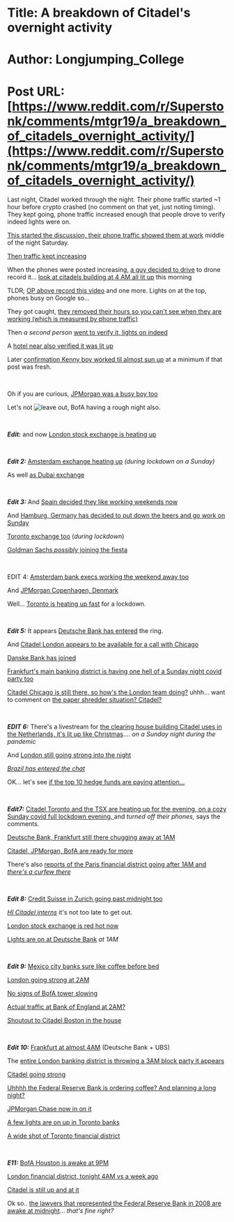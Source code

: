 # Title: A breakdown of Citadel's overnight activity
# Author: Longjumping_College
# Post URL: [https://www.reddit.com/r/Superstonk/comments/mtgr19/a_breakdown_of_citadels_overnight_activity/](https://www.reddit.com/r/Superstonk/comments/mtgr19/a_breakdown_of_citadels_overnight_activity/)


Last night, Citadel worked through the night. Their phone traffic started ~1 hour before crypto crashed (no comment on that yet, just noting timing). They kept going, phone traffic increased enough that people drove to verify indeed lights were on. 

[This started the discussion, their phone traffic showed them at work](https://www.reddit.com/r/Superstonk/comments/mt4j8w/shitadel_hq_oddly_busy_right_now_on_a_weekend/) middle of the night Saturday.


[Then traffic kept increasing](https://www.reddit.com/r/Superstonk/comments/mt85ej/google_says_there_is_more_activity_at_citadel_hq/)

When the phones were posted increasing, [a guy decided to drive](https://www.reddit.com/r/Superstonk/comments/mt85ej/google_says_there_is_more_activity_at_citadel_hq/guy5001?utm_source=share&context=3) to drone record it... [look at citadels building at 4 AM all lit up](https://www.reddit.com/r/Superstonk/comments/mt8m63/mission_chimpossible/) this morning

TLDR; [OP above record this video](https://m.youtube.com/watch?v=ct5OjZdehZU) and one more.  Lights on at the top, phones busy on Google so...


They got caught, [they removed their hours so you can't see when they are working (which is measured by phone traffic)](https://www.reddit.com/r/Superstonk/comments/mt9ycy/shitadel_got_caught_working_late_now_open_for_24/)


Then *a second person* [went to verify it, lights on indeed](https://www.reddit.com/r/Superstonk/comments/mt9jno/420am_at_shitadel_headquarters/)

A [hotel near also verified it was lit up](https://www.reddit.com/r/Superstonk/comments/mt91xx/the_entire_citadel_building_is_glowing_at_430_am/)

Later [confirmation Kenny boy worked til almost sun up](https://www.reddit.com/r/Superstonk/comments/mtddmi/confirmed_32_floor_is_ken_griffins_shitadel_lower/) at a minimum if that post was fresh.

&nbsp;

Oh if you are curious, [JPMorgan was a busy boy too](https://www.reddit.com/r/Superstonk/comments/mt6rx7/citadel_working_late_spinoff_jp_morgan_has_a_red/)

Let's not ![leave out, BofA having a rough night also.](https://i.gyazo.com/95a15c236e76fa6a225cea50017d4d01.png)

&nbsp;

***Edit:*** and now [London stock exchange is heating up](https://www.reddit.com/r/Superstonk/comments/mtfxp0/it_seems_pretty_odd_the_london_stock_exchange_is/)

&nbsp;


***Edit 2:*** [Amsterdam exchange heating up](https://www.reddit.com/r/Superstonk/comments/mthnma/in_response_to_the_london_financial_district_tube/) *(during lockdown on a Sunday)*

As well [as Dubai exchange](https://www.reddit.com/r/Superstonk/comments/mtj6yv/dubai_financial_centre_train_station_busier_than/)

&nbsp;

***Edit 3:*** And [Spain decided they like working weekends now](https://www.reddit.com/r/Superstonk/comments/mthpsk/also_happening_near_the_madrid_spain_stock/)

And [Hamburg, Germany has decided to put down the beers and go work on Sunday](https://www.reddit.com/r/Superstonk/comments/mthxd1/update_hamburg_de_finance_district_unusual_high/?utm_medium=android_app&utm_source=share)

[Toronto exchange too](https://www.reddit.com/r/Superstonk/comments/mtf0ip/transit_station_in_toronto_business_district_is/) (*during lockdown*)

[Goldman Sachs *possibly* joining the fiesta](https://www.reddit.com/r/Superstonk/comments/mtj24h/brookfield_place_a_ferry_terminal_near_goldman/)

&nbsp;

EDIT 4: [Amsterdam bank execs working the weekend away too](https://www.reddit.com/r/Superstonk/comments/mtkv4u/abn_amro_headquarters_in_amsterdam_top_floor/)

And [JPMorgan Copenhagen,  Denmark](https://www.reddit.com/r/Superstonk/comments/mtk4sp/busier_than_usual_also_in_copenhagen_denmark_in/)

Well... [Toronto is heating up fast](https://www.reddit.com/r/Superstonk/comments/mtkibf/busy_in_toronto_bay_st_canadian_wall_st/) for a lockdown.

&nbsp;

***Edit 5:*** It appears [Deutsche Bank has entered](https://www.reddit.com/r/Superstonk/comments/mtlpj6/deutsche_bank_hq_train_station_reporting/) the ring.

And [Citadel London appears to be available for a call with Chicago](https://www.reddit.com/r/Superstonk/comments/mtkvl9/moorgate_and_liverpool_street_tube_station_both/)

[Danske Bank has joined](https://www.reddit.com/r/Superstonk/comments/mtlzu9/also_in_dk_more_than_usual_at_metro_station_at/)

[Frankfurt's main banking district is having one hell of a Sunday night covid party too](https://www.reddit.com/r/Superstonk/comments/mtlnhy/also_at_frankfurt_germanys_main_banking_district/)

[Citadel Chicago is still there, so how's the London team doing?](https://www.reddit.com/r/Superstonk/comments/mtljcf/there_are_more_people_there_now_then_the_busiest/) uhhh... want to comment on [the paper shredder situation? Citadel?](https://www.reddit.com/r/Superstonk/comments/mtlhf4/has_any_checked_if_there_are_paper_shredders_in/)

&nbsp;


***EDIT 6:*** There's a livestream for [the clearing house building Citadel uses in the Netherlands, it's lit up like Christmas](https://www.reddit.com/r/Superstonk/comments/mtmo0w/live_feed_of_the_zuidas_location_of_abn_amro_one/).... *on a Sunday night during the pandemic*

And [London still going strong into the night](https://www.reddit.com/r/Superstonk/comments/mtm6ir/canary_wharf_station_in_london_busier_than_any/)

 [*Brazil has entered the chat*](https://www.reddit.com/r/Superstonk/comments/mtmoil/brazilian_bankers_working_hard_on_a_sunday_night/)

OK... let's see [if the top 10 hedge funds are paying attention...](https://www.reddit.com/r/Superstonk/comments/mtmwaq/after_seeing_all_that_activity_data_i_found_a/)

&nbsp;


***Edit7:*** [Citadel Toronto and the TSX are heating up for the evening, on a cozy Sunday covid full lockdown evening. ](https://www.reddit.com/r/Superstonk/comments/mtnqq4/high_activity_at_citadel_toronto_toronto_stock/) and *turned off their phones,* says the comments.

[Deutsche Bank, Frankfurt still there chugging away at 1AM](https://www.reddit.com/r/Superstonk/comments/mto98k/deutsche_bank_in_frankfurt_seems_busy_as_well/)

[Citadel, JPMorgan, BofA are ready for more](https://www.reddit.com/r/Superstonk/comments/mto52j/looks_like_our_boys_are_busy_again_tonight/)

There's also [reports of the Paris financial district going after 1AM and *there's a curfew there*](https://www.reddit.com/r/Superstonk/comments/mto1lh/unusual_traffic_in_some_metro_stations_near/)


&nbsp;

***Edit 8:*** [Credit Suisse in Zurich going past midnight too](https://www.reddit.com/r/Superstonk/comments/mtoa1o/credit_suisse_in_zurich/)

[*HI Citadel interns*](https://www.reddit.com/r/Superstonk/comments/mto8db/google_trends_has_a_handy_little_tool_superstonk/) it's not too late to get out.

[London stock exchange is red hot now](https://www.reddit.com/r/Superstonk/comments/mtoau6/london_stock_exchange_currently_has_a_huge_spike/)

[Lights are on at Deutsche Bank](https://www.reddit.com/r/Superstonk/comments/mtp3mu/deutsche_bank_investigation_of_high_activity/) *at 1AM*


&nbsp;


***Edit 9:*** [Mexico city banks sure like coffee before bed](https://www.reddit.com/r/Superstonk/comments/mtpnn8/coffee_shops_busier_than_usual_near_big_banks_in/)

[London going strong at 2AM](https://www.reddit.com/r/Superstonk/comments/mtpm9o/londons_financial_hub_is_looking_busy_tonight/)

[No signs of BofA tower slowing](https://www.reddit.com/r/Superstonk/comments/mtpsa7/boa_tower_is_hella_busy_what_can_they_be_up_to_so/)

[Actual traffic at Bank of England at 2AM?](https://www.reddit.com/r/Superstonk/comments/mtpvif/2am_traffic_is_busy_around_the_boe_but_nowhere/)

[Shoutout to Citadel Boston in the house](https://www.reddit.com/r/Superstonk/comments/mtpyo8/boston_mass_checking_in_state_street_station/)

&nbsp;


***Edit 10:*** [Frankfurt at almost 4AM](https://www.reddit.com/r/Superstonk/comments/mtgr19/a_breakdown_of_citadels_overnight_activity/gv1amxl?utm_medium=android_app&utm_source=share&context=3) (Deutsche Bank + UBS)

The [entire London banking district is throwing a 3AM block party it appears](https://www.reddit.com/r/Superstonk/comments/mtqreu/canary_wharf_london_financial_district_lit_up/)

[Citadel going strong](https://www.reddit.com/r/Superstonk/comments/mtqyyl/looks_like_theyre_busy_tonight_too/)

[Uhhhh the Federal Reserve Bank is ordering coffee? And planning a long night?](https://www.reddit.com/r/Superstonk/comments/mtqyhk/this_time_the_federal_fucking_reserve_bank_subway/)

[JPMorgan Chase now in on it](https://www.reddit.com/r/Superstonk/comments/mtrcuu/jp_morgan_chase_busy_at_10pm_est/)

[A few lights are on up in Toronto banks](https://www.reddit.com/r/Superstonk/comments/mtrngl/recon_team_6ix_toronto/)

[A wide shot of Toronto financial district](https://www.reddit.com/r/Superstonk/comments/mtrr44/toronto_financial_district_lit_up_like_a/)

&nbsp;

***E11:*** [BofA Houston is awake at 9PM](https://www.reddit.com/r/Superstonk/comments/mtsko2/houston_financial_district_boa/)

[London financial district, tonight 4AM vs a week ago](https://www.reddit.com/r/Superstonk/comments/mtsjbv/canary_wharf_this_morning_at_430_am_second_image/)

[Citadel is still up and at it](https://www.reddit.com/r/Superstonk/comments/mtsr31/why/)

Ok so.. [the lawyers that represented the Federal Reserve Bank in 2008 are awake at midnight](https://www.reddit.com/r/Superstonk/comments/mtszx0/leading_law_firm_in_financial_services_regulation/)... *that's fine right?*